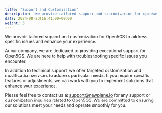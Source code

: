 ```yaml
---
title: "Support and Customization"
description: "We provide tailored support and customization for Open5GS to address specific issues and enhance your experience."
date: 2024-08-23T16:41:00+09:00
weight: 3
---
```


We provide tailored support and customization for Open5GS to address specific issues and enhance your experience.

At our company, we are dedicated to providing exceptional support for Open5GS. We are here to help with troubleshooting specific issues you encounter.

In addition to technical support, we offer targeted customization and modification services to address particular needs. If you require specific features or adjustments, we can work with you to implement solutions that enhance your experience.

Please feel free to contact us at [support@newplane.io](mailto:support@newplane.io) for any support or customization inquiries related to Open5GS. We are committed to ensuring our solutions meet your needs and operate smoothly for you.
